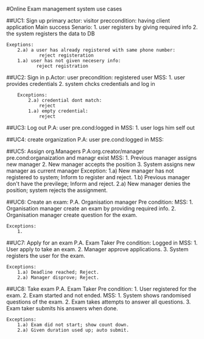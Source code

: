 #Online Exam management system use cases

##UC1: Sign up 
    primary actor: visitor
    preccondition: having client application
    Main success Senario: 
        1. user registers by giving required info
        2. the system registers the data to DB

    Exeptions: 
        2.a) a user has already registered with same phone number:
                reject registeration
        1.a) user has not given necesery info:
               reject registration 
##UC2: Sign in
        p.Actor: user
        precondition: registered user
        MSS:
            1. user provides credentials
            2. system chcks credentials and log in
    
        Exceptions:
            2.a) credential dont match:
                reject
            1.a) empty credential:
                reject
##UC3: Log out
        P.A: user
        pre.cond:logged in
        MSS:
            1. user logs him self out

##UC4: create  organization
        P.A: user
        pre.cond:logged in
        MSS:


##UC5: Assign org.Managers
    P.A:org.creator/manager
    pre.cond:organaization and managr exist
    MSS:
        1. Previous manager assigns new manager
        2. New manager accepts the position
        3. System assigns new manager as current manager
    Exception:
        1.a) New manager has not registered to system;
            Inform to register and reject.
        1.b) Previous manager don't have the previlege;
            Inform and reject.
        2.a) New manager denies the position;
            system rejects the assignment.


##UC6: Create an exam:
    P.A. Organisation manager
    Pre condition:
    MSS:
        1. Organisation manager create an exam by providing required info. 
        2. Organisation manager create question for the exam.

    Exceptions:
        1. 


##UC7: Apply for an exam
    P.A. Exam Taker
    Pre condition: Logged in
    MSS: 
        1. User apply to take an exam.
        2. Manager approve applications.
        3. System registers the user for the exam.

    Exceptions:
        1.a) Deadline reached; Reject.
        2.a) Manager disprove; Reject.



##UC8: Take exam
    P.A. Exam Taker
    Pre condition: 
        1. User registered for the exam.
        2. Exam started and not ended.
    MSS:
        1. System shows randomised questions of the exam.
        2. Exam takes attempts to answer all questions.
        3. Exam taker submits his answers when done.

    Exceptions:
        1.a) Exam did not start; show count down.
        2.a) Given duration used up; auto submit.

 
